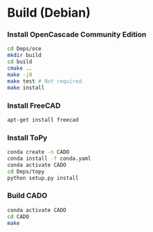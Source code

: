 # Build (Debian)
### Install OpenCascade Community Edition
```sh
cd Deps/oce
mkdir build
cd build
cmake ..
make -j8
make test # Not required.
make install
```

### Install FreeCAD
```sh
apt-get install freecad
```

### Install ToPy
```sh
conda create -n CADO
conda install -f conda.yaml
conda activate CADO
cd Deps/topy
python setup.py install
```

### Build CADO
```sh
conda activate CADO
cd CADO
make
```
